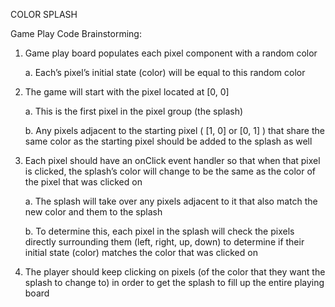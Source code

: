 COLOR SPLASH

Game Play Code Brainstorming:

1) Game play board populates each pixel component with a random color

    a. Each’s pixel’s initial state (color) will be equal to this random color
    
2) The game will start with the pixel located at [0, 0]

    a. This is the first pixel in the pixel group (the splash)
    
    b. Any pixels adjacent to the starting pixel ( [1, 0] or [0, 1] ) that share the same color as the starting pixel should be added to the splash as well
    
3) Each pixel should have an onClick event handler so that when that pixel is clicked, the splash’s color will change to be the same as the color of the pixel that was clicked on

    a. The splash will take over any pixels adjacent to it that also match the new color and them to the splash
    
    b. To determine this, each pixel in the splash will check the pixels directly surrounding them (left, right, up, down) to determine if their initial state (color) matches the color that was clicked on
        
4) The player should keep clicking on pixels (of the color that they want the splash to change to) in order to get the splash to fill up the entire playing board

